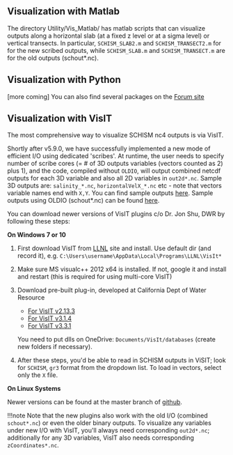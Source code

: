## Visualization with Matlab
The directory Utility/Vis_Matlab/ has matlab scripts that can visualize outputs along a horizontal slab (at a fixed
 z level or at a sigma level) or vertical transects. In particular, `SCHISM_SLAB2.m`  and `SCHISM_TRANSECT2.m` for for 
 the new scribed outputs, while `SCHISM_SLAB.m` and `SCHISM_TRANSECT.m` are for the old outputs (schout*.nc).

## Visualization with Python
[more coming] You can also find several packages on the [Forum site](http://ccrm.vims.edu/w/index.php/Share_your_tools)

## Visualization with VisIT
The most comprehensive way to visualize SCHISM nc4 outputs is via VisIT.

Shortly after v5.9.0, we have successfully implemented a new mode of efficient I/O using dedicated 'scribes'.
 At runtime, the user needs to specify number of scribe cores (= # of 3D outputs variables 
(vectors counted as 2) plus 1), and the code, compiled without `OLDIO`, will output 
 combined netcdf outputs for each 3D variable and also all 2D variables in `out2d*.nc`. 
Sample 3D outputs are: `salinity_*.nc`, `horizontalVelX_*.nc` etc - note that vectors variable names end with `X,Y`. You can find sample outputs [here](http://ccrm.vims.edu/yinglong/SVN_large_files/Scribe_IO_outputs/).
Sample outputs using OLDIO (schout*.nc) can be found [here](http://ccrm.vims.edu/yinglong/SVN_large_files/SCHISM_v5.6.1_sample_outputs/).

You can download newer versions of VisIT plugins c/o Dr. Jon Shu, DWR by following these steps:

**On Windows 7 or 10**

1. First download VisIT from [LLNL](https://wci.llnl.gov/simulation/computer-codes/visit/downloads) site and install. Use default dir (and record it), e.g. `C:\Users\username\AppData\Local\Programs\LLNL\VisIt*`
2. Make sure MS visualc++ 2012 x64 is installed. If not, google it and install and restart (this is required for using multi-core VisIT)
3. Download pre-built plug-in, developed at California Dept of Water Resource
    * [For VisIT v2.13.3](https://cadwr.box.com/s/5w8fxpmbe97iki322633yk29dvwmpaa8)
    * [For VisIT v3.1.4](https://cadwr.box.com/s/zf2gu4lylep8mt3f22ubnaeo5tjlpfos)
    * [For VisIT v3.3.1](https://cadwr.box.com/s/32fzfo8eh3mgng1ml6qhz22oj618vbmj)
    
    You need to put dlls on OneDrive: `Documents/VisIt/databases` (create new folders if necessary).

4. After these steps, you'd be able to read in SCHISM outputs in ViSIT; look for `SCHISM`, `gr3` format from the dropdown list. To load in vectors, select only the `X` file.

**On Linux Systems**

Newer versions can be found at the master branch of [github](https://github.com/schism-dev/schism_visit_plugin).

!!!note
    Note that the new plugins also work with the old I/O (combined `schout*.nc`) or even the older binary outputs. To visualize any variables under new I/O with VisIT, you'll always need corresponding `out2d*.nc`; additionally for any 3D variables, VisIT also needs corresponding `zCoordinates*.nc`. 
